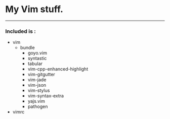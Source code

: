 # My Vim stuff.
---
### Included is :
- vim
  - bundle
    - goyo.vim
    - syntastic
    - tabular
    - vim-cpp-enhanced-highlight
    - vim-gitgutter
    - vim-jade
    - vim-json
    - vim-stylus
    - vim-syntax-extra
    - yajs.vim
    - pathogen
- vimrc
